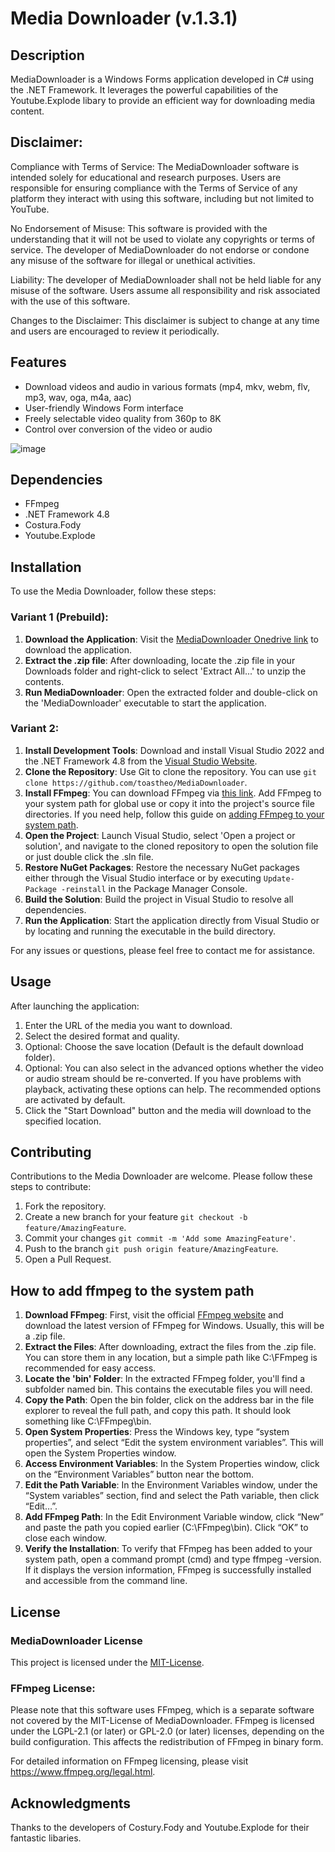 # Media Downloader (v.1.3.1)

## Description

MediaDownloader is a Windows Forms application developed in C# using the .NET Framework. It leverages the powerful capabilities of the Youtube.Explode libary to provide an efficient way for downloading media content.

## Disclaimer:

Compliance with Terms of Service: The MediaDownloader software is intended solely for educational and research purposes. Users are responsible for ensuring compliance with the Terms of Service of any platform they interact with using this software, including but not limited to YouTube.

No Endorsement of Misuse: This software is provided with the understanding that it will not be used to violate any copyrights or terms of service. The developer of MediaDownloader do not endorse or condone any misuse of the software for illegal or unethical activities.

Liability: The developer of MediaDownloader shall not be held liable for any misuse of the software. Users assume all responsibility and risk associated with the use of this software.

Changes to the Disclaimer: This disclaimer is subject to change at any time and users are encouraged to review it periodically.

## Features

- Download videos and audio in various formats (mp4, mkv, webm, flv, mp3, wav, oga, m4a, aac)
- User-friendly Windows Form interface
- Freely selectable video quality from 360p to 8K
- Control over conversion of the video or audio

![image](https://github.com/toastheo/MediaDownloader/assets/114708595/1a7dde28-7d9c-4f91-8825-18e960e99bb7)

## Dependencies

- FFmpeg
- .NET Framework 4.8
- Costura.Fody
- Youtube.Explode

##  Installation

To use the Media Downloader, follow these steps:

### Variant 1 (Prebuild):

1. **Download the Application**: Visit the [MediaDownloader Onedrive link](https://1drv.ms/u/s!ArgwWHbVjXCmj6t-L3TAlhkMf144DA?e=SHXBa5 "MediaDownloader Onedrive") to download the application.
2. **Extract the .zip file**: After downloading, locate the .zip file in your Downloads folder and right-click to select 'Extract All...' to unzip the contents.
3. **Run MediaDownloader**: Open the extracted folder and double-click on the 'MediaDownloader' executable to start the application.

### Variant 2:

1. **Install Development Tools**: Download and install Visual Studio 2022 and the .NET Framework 4.8 from the [Visual Studio Website](https://visualstudio.microsoft.com/de/downloads/ "Visual Studio Downloadpage").
2. **Clone the Repository**: Use Git to clone the repository. You can use `git clone https://github.com/toastheo/MediaDownloader`.
3. **Install FFmpeg**: You can download FFmpeg via [this link](https://ffmpeg.org/download.html "Download Page FFmpeg"). Add FFmpeg to your system path for global use or copy it into the project's source file directories. If you need help, follow this guide on [adding FFmpeg to your system path](#how-to-add-ffmpeg-to-the-system-path).
4. **Open the Project**: Launch Visual Studio, select 'Open a project or solution', and navigate to the cloned repository to open the solution file or just double click the .sln file.
5. **Restore NuGet Packages**: Restore the necessary NuGet packages either through the Visual Studio interface or by executing `Update-Package -reinstall` in the Package Manager Console.
6. **Build the Solution**: Build the project in Visual Studio to resolve all dependencies.
7. **Run the Application**: Start the application directly from Visual Studio or by locating and running the executable in the build directory.

For any issues or questions, please feel free to contact me for assistance.

## Usage

After launching the application:

1. Enter the URL of the media you want to download.
2. Select the desired format and quality.
3. Optional: Choose the save location (Default is the default download folder).
4. Optional: You can also select in the advanced options whether the video or audio stream should be re-converted. If you have problems with playback, activating these options can help. The recommended options are activated by default.
5. Click the "Start Download" button and the media will download to the specified location.

## Contributing

Contributions to the Media Downloader are welcome. Please follow these steps to contribute:

1. Fork the repository.
2. Create a new branch for your feature `git checkout -b feature/AmazingFeature`.
3. Commit your changes `git commit -m 'Add some AmazingFeature'`.
4. Push to the branch `git push origin feature/AmazingFeature`.
5. Open a Pull Request.

## How to add ffmpeg to the system path

1. **Download FFmpeg**: First, visit the official [FFmpeg website](https://ffmpeg.org/download.html "Download Page FFmpeg") and download the latest version of FFmpeg for Windows. Usually, this will be a .zip file.
2. **Extract the Files**: After downloading, extract the files from the .zip file. You can store them in any location, but a simple path like C:\FFmpeg is recommended for easy access.
3. **Locate the 'bin' Folder**: In the extracted FFmpeg folder, you'll find a subfolder named bin. This contains the executable files you will need.
4. **Copy the Path**: Open the bin folder, click on the address bar in the file explorer to reveal the full path, and copy this path. It should look something like C:\FFmpeg\bin.
5. **Open System Properties**: Press the Windows key, type “system properties”, and select “Edit the system environment variables”. This will open the System Properties window.
6. **Access Environment Variables**: In the System Properties window, click on the “Environment Variables” button near the bottom.
7. **Edit the Path Variable**: In the Environment Variables window, under the “System variables” section, find and select the Path variable, then click “Edit…”.
8. **Add FFmpeg Path**: In the Edit Environment Variable window, click “New” and paste the path you copied earlier (C:\FFmpeg\bin). Click “OK” to close each window.
9. **Verify the Installation**: To verify that FFmpeg has been added to your system path, open a command prompt (cmd) and type ffmpeg -version. If it displays the version information, FFmpeg is successfully installed and accessible from the command line.

## License

### MediaDownloader License
This project is licensed under the [MIT-License](https://opensource.org/license/mit/).

### FFmpeg License:
Please note that this software uses FFmpeg, which is a separate software not covered by the MIT-License of MediaDownloader. FFmpeg is licensed under the LGPL-2.1 (or later) or GPL-2.0 (or later) licenses, depending on the build configuration. This affects the redistribution of FFmpeg in binary form.

For detailed information on FFmpeg licensing, please visit https://www.ffmpeg.org/legal.html.

## Acknowledgments
Thanks to the developers of Costury.Fody and Youtube.Explode for their fantastic libaries.
